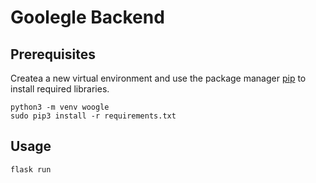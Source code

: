 # Goolegle Backend

## Prerequisites

Createa a new virtual environment and use the package manager [pip](https://pip.pypa.io/en/stable/) to install required libraries.

```shell
python3 -m venv woogle
sudo pip3 install -r requirements.txt    
```

## Usage
```shell
flask run  
```